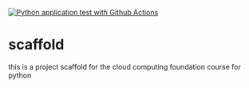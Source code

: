 [![Python application test with Github Actions](https://github.com/Ivangerey/scaffold/actions/workflows/main.yml/badge.svg)](https://github.com/Ivangerey/scaffold/actions/workflows/main.yml)

# scaffold
this is a project scaffold for the cloud computing foundation course for python
